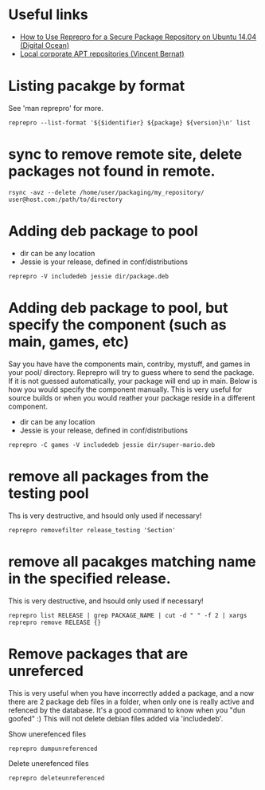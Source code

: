 # Useful links
* [How to Use Reprepro for a Secure Package Repository on Ubuntu 14.04 (Digital Ocean)](https://www.digitalocean.com/community/tutorials/how-to-use-reprepro-for-a-secure-package-repository-on-ubuntu-14-04)
* [Local corporate APT repositories (Vincent Bernat)](http://vincent.bernat.im/en/blog/2014-local-apt-repositories.html)

# Listing pacakge by format

See 'man reprepro' for more.

```
reprepro --list-format '${$identifier} ${package} ${version}\n' list
```

# sync to remove remote site, delete packages not found in remote.
```
rsync -avz --delete /home/user/packaging/my_repository/ user@host.com:/path/to/directory
```

# Adding deb package to pool
* dir can be any location
* Jessie is your release, defined in conf/distributions
```
reprepro -V includedeb jessie dir/package.deb
```

# Adding deb package to pool, but specify the component (such as main, games, etc)
Say you have have the components main, contriby, mystuff, and games in your pool/ directory. Reprepro will try to guess where to send the package. If it is not guessed automatically, your package will end up in main. Below is how you would specify the component manually. This is very useful for source builds or when you would reather your package reside in a different component.

* dir can be any location
* Jessie is your release, defined in conf/distributions
```
reprepro -C games -V includedeb jessie dir/super-mario.deb
```

# remove all packages from the testing pool
Ths is very destructive, and hsould only used if necessary!
```
reprepro removefilter release_testing 'Section'
```

# remove all pacakges matching name in the specified release.
This is very destructive, and hsould only used if necessary!

```
reprepro list RELEASE | grep PACKAGE_NAME | cut -d " " -f 2 | xargs reprepro remove RELEASE {}
```

# Remove packages that are unreferced

This is very useful when you have incorrectly added a package, and a now there are 2 package deb files in a folder, when only one is really active and refenced by the database. It's a good command to know when you "dun goofed" :) This will not delete debian files added via 'includedeb'. 

Show unerefenced files
```
reprepro dumpunreferenced
```

Delete unerefenced files
```
reprepro deleteunreferenced
```
